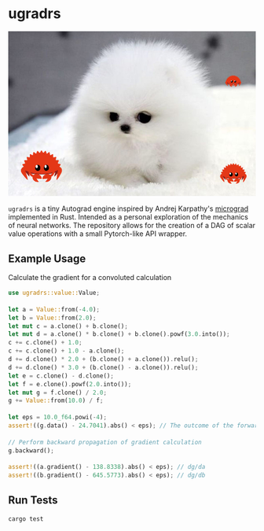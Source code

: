 # ugradrs
![ugradrs](https://github.com/teddyrendahl/ugradrs/blob/assets/micrograd.jpeg)

`ugradrs` is a tiny Autograd engine inspired by Andrej Karpathy's [micrograd](https://github.com/karpathy/micrograd) implemented in Rust. Intended as a personal exploration 
of the mechanics of neural networks. The repository allows for the creation of a
DAG of scalar value operations with a small Pytorch-like API wrapper.

## Example Usage
Calculate the gradient for a convoluted calculation
```rust
use ugradrs::value::Value;

let a = Value::from(-4.0);
let b = Value::from(2.0);
let mut c = a.clone() + b.clone();
let mut d = a.clone() * b.clone() + b.clone().powf(3.0.into());
c += c.clone() + 1.0;
c += c.clone() + 1.0 - a.clone();
d += d.clone() * 2.0 + (b.clone() + a.clone()).relu();
d += d.clone() * 3.0 + (b.clone() - a.clone()).relu();
let e = c.clone() - d.clone();
let f = e.clone().powf(2.0.into());
let mut g = f.clone() / 2.0;
g += Value::from(10.0) / f;

let eps = 10.0_f64.powi(-4);
assert!((g.data() - 24.7041).abs() < eps); // The outcome of the forward pass

// Perform backward propagation of gradient calculation
g.backward();

assert!((a.gradient() - 138.8338).abs() < eps); // dg/da
assert!((b.gradient() - 645.5773).abs() < eps); // dg/db
```


## Run Tests
```rust
cargo test
```